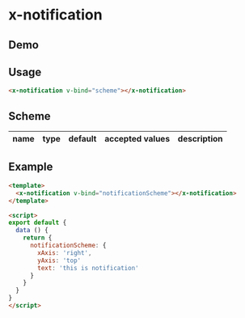 # x-notification


## Demo
<!-- STORY -->

## Usage
```html
<x-notification v-bind="scheme"></x-notification>
```


## Scheme
| name | type   | default | accepted values | description |
| ---- | ------ | ------- | --------------- | ----------- |




## Example
```html
<template>
  <x-notification v-bind="notificationScheme"></x-notification>
</template>

<script>
export default {
  data () {
    return {
      notificationScheme: {
        xAxis: 'right',
        yAxis: 'top'
        text: 'this is notification'
      }
    }
  }
}
</script>
```